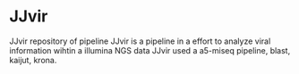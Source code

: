 # JJvir
JJvir repository of pipeline
JJvir is a pipeline in a effort to analyze viral information wihtin a illumina NGS data
JJvir used a a5-miseq pipeline, blast, kaijut, krona.
